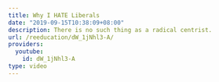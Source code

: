 ```yaml
---
title: Why I HATE Liberals
date: "2019-09-15T10:38:09+08:00"
description: There is no such thing as a radical centrist.
url: /reeducation/dW_1jNhl3-A/
providers:
  youtube:
    id: dW_1jNhl3-A
type: video
---
```

